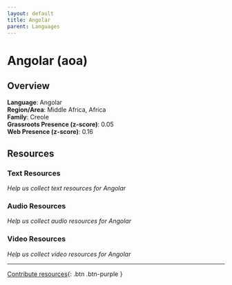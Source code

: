 ```yaml
---
layout: default
title: Angolar
parent: Languages
---
```


# Angolar (aoa)

## Overview

**Language**: Angolar  
**Region/Area**: Middle Africa, Africa  
**Family**: Creole  
**Grassroots Presence (z-score)**: 0.05  
**Web Presence (z-score)**: 0.16  

## Resources

### Text Resources
*Help us collect text resources for Angolar*

### Audio Resources
*Help us collect audio resources for Angolar*

### Video Resources
*Help us collect video resources for Angolar*

---

[Contribute resources](https://forms.office.com/e/1SfLJx3u1r){: .btn .btn-purple }
